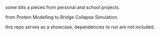 some bits a pieces from personal and school projects.

from Protein Modelling to Bridge Collapse Simulation.

this repo serves as a showcase, dependencies to run are not included.
